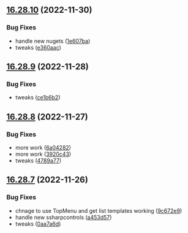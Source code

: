 ## [16.28.10](https://github.com/phandcock/GrampsView/compare/v16.28.9...v16.28.10) (2022-11-30)


### Bug Fixes

* handle new nugets ([1e607ba](https://github.com/phandcock/GrampsView/commit/1e607bac95b10b482b91504c78261411457f1549))
* tweaks ([e360aac](https://github.com/phandcock/GrampsView/commit/e360aac6f85d69b2a5fdec0fa469d30ae0c65c2f))



## [16.28.9](https://github.com/phandcock/GrampsView/compare/v16.28.8...v16.28.9) (2022-11-28)


### Bug Fixes

* tweaks ([ce1b6b2](https://github.com/phandcock/GrampsView/commit/ce1b6b2e9bdd7244efe49fbb77304adc475366f8))



## [16.28.8](https://github.com/phandcock/GrampsView/compare/v16.28.7...v16.28.8) (2022-11-27)


### Bug Fixes

* more work ([6a04282](https://github.com/phandcock/GrampsView/commit/6a04282e5eea374800e4f5d90c75f21a4e90d04e))
* more work ([3920c43](https://github.com/phandcock/GrampsView/commit/3920c4393c1cb0737afc77f591180c64f3008f75))
* tweaks ([4789a77](https://github.com/phandcock/GrampsView/commit/4789a77c4587315e7f237c187fb394ab80d0c238))



## [16.28.7](https://github.com/phandcock/GrampsView/compare/v16.28.6...v16.28.7) (2022-11-26)


### Bug Fixes

* chnage to use TopMenu and get list templates working ([9c672e9](https://github.com/phandcock/GrampsView/commit/9c672e9952069b6aa578d48d44c52e2788d1322e))
* handle new ssharpcontrols ([a453d57](https://github.com/phandcock/GrampsView/commit/a453d57ab39278a615277a260e3896992dce7486))
* tweaks ([0aa7a6d](https://github.com/phandcock/GrampsView/commit/0aa7a6d2748576ea08628e464b7484b458fb804c))



